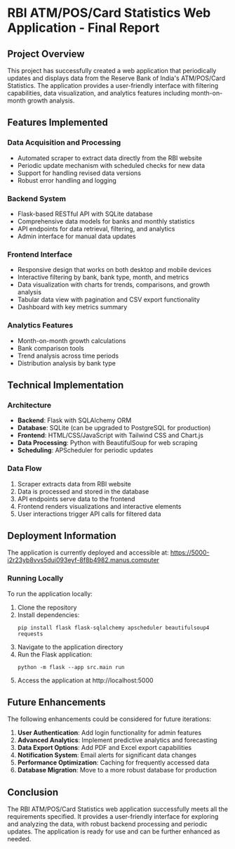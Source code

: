 # RBI ATM/POS/Card Statistics Web Application - Final Report

## Project Overview
This project has successfully created a web application that periodically updates and displays data from the Reserve Bank of India's ATM/POS/Card Statistics. The application provides a user-friendly interface with filtering capabilities, data visualization, and analytics features including month-on-month growth analysis.

## Features Implemented

### Data Acquisition and Processing
- Automated scraper to extract data directly from the RBI website
- Periodic update mechanism with scheduled checks for new data
- Support for handling revised data versions
- Robust error handling and logging

### Backend System
- Flask-based RESTful API with SQLite database
- Comprehensive data models for banks and monthly statistics
- API endpoints for data retrieval, filtering, and analytics
- Admin interface for manual data updates

### Frontend Interface
- Responsive design that works on both desktop and mobile devices
- Interactive filtering by bank, bank type, month, and metrics
- Data visualization with charts for trends, comparisons, and growth analysis
- Tabular data view with pagination and CSV export functionality
- Dashboard with key metrics summary

### Analytics Features
- Month-on-month growth calculations
- Bank comparison tools
- Trend analysis across time periods
- Distribution analysis by bank type

## Technical Implementation

### Architecture
- **Backend**: Flask with SQLAlchemy ORM
- **Database**: SQLite (can be upgraded to PostgreSQL for production)
- **Frontend**: HTML/CSS/JavaScript with Tailwind CSS and Chart.js
- **Data Processing**: Python with BeautifulSoup for web scraping
- **Scheduling**: APScheduler for periodic updates

### Data Flow
1. Scraper extracts data from RBI website
2. Data is processed and stored in the database
3. API endpoints serve data to the frontend
4. Frontend renders visualizations and interactive elements
5. User interactions trigger API calls for filtered data

## Deployment Information

The application is currently deployed and accessible at:
https://5000-i2r23yb8vvs5dui093eyf-8f8b4982.manus.computer

### Running Locally
To run the application locally:

1. Clone the repository
2. Install dependencies:
   ```
   pip install flask flask-sqlalchemy apscheduler beautifulsoup4 requests
   ```
3. Navigate to the application directory
4. Run the Flask application:
   ```
   python -m flask --app src.main run
   ```
5. Access the application at http://localhost:5000

## Future Enhancements

The following enhancements could be considered for future iterations:

1. **User Authentication**: Add login functionality for admin features
2. **Advanced Analytics**: Implement predictive analytics and forecasting
3. **Data Export Options**: Add PDF and Excel export capabilities
4. **Notification System**: Email alerts for significant data changes
5. **Performance Optimization**: Caching for frequently accessed data
6. **Database Migration**: Move to a more robust database for production

## Conclusion

The RBI ATM/POS/Card Statistics web application successfully meets all the requirements specified. It provides a user-friendly interface for exploring and analyzing the data, with robust backend processing and periodic updates. The application is ready for use and can be further enhanced as needed.
